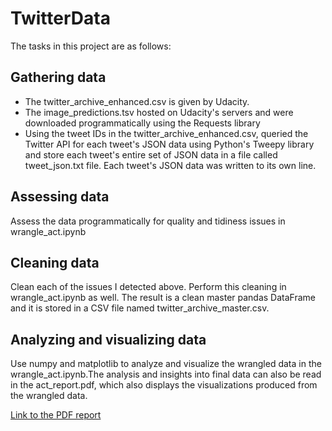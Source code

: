 # TwitterData

The tasks in this project are as follows:

## Gathering data
* The twitter_archive_enhanced.csv is given by Udacity.
* The image_predictions.tsv hosted on Udacity's servers and were downloaded programmatically using the Requests library
* Using the tweet IDs in the twitter_archive_enhanced.csv, queried the Twitter API for each tweet's JSON data using Python's Tweepy library and store each tweet's entire set of JSON data in a file called tweet_json.txt file. Each tweet's JSON data was written to its own line. 

## Assessing data
Assess the data programmatically for quality and tidiness issues in wrangle_act.ipynb

## Cleaning data
Clean each of the issues I detected above. Perform this cleaning in wrangle_act.ipynb as well. The result is a clean master pandas DataFrame and it is stored in a CSV file named twitter_archive_master.csv.

## Analyzing and visualizing data
Use numpy and matplotlib to analyze and visualize the wrangled data in the wrangle_act.ipynb.The analysis and insights into final data can also be read in the act_report.pdf, which also displays the visualizations produced from the wrangled data. 

[Link to the PDF report](https://github.com/EntingHsiao/TwitterData/blob/master/act_report.pdf)

